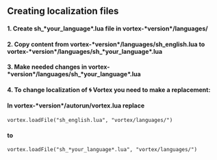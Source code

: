 ## Creating localization files

#### 1. Create **sh_\*your_language\*.lua** file in **vortex-\*version\*/languages/**
#### 2. Copy content from **vortex-\*version\*/languages/sh_english.lua** to **vortex-\*version\*/languages/sh_\*your_language\*.lua**
#### 3. Make needed changes in **vortex-\*version\*/languages/sh_\*your_language\*.lua**
#### 4. To change localization of 🌀 Vortex you need to make a replacement:

#### In **vortex-\*version\*/autorun/vortex.lua** replace 
```
vortex.loadFile("sh_english.lua", "vortex/languages/") 
```
#### to 
```
vortex.loadFile("sh_*your_language*.lua", "vortex/languages/")
```
